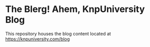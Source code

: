 The Blerg! Ahem, KnpUniversity Blog
===================================

This repository houses the blog content located at https://knpuniversity.com/blog
